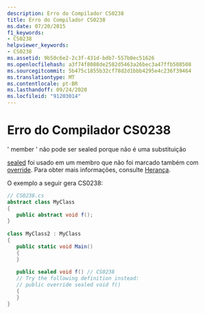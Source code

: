 ```yaml
---
description: Erro do Compilador CS0238
title: Erro do Compilador CS0238
ms.date: 07/20/2015
f1_keywords:
- CS0238
helpviewer_keywords:
- CS0238
ms.assetid: 9b50c6e2-2c3f-431d-bdb7-557b0ec51626
ms.openlocfilehash: a3f74f8088de2582d5463a26bec3a47ffb508508
ms.sourcegitcommit: 5b475c1855b32cf78d2d1bbb4295e4c236f39464
ms.translationtype: MT
ms.contentlocale: pt-BR
ms.lasthandoff: 09/24/2020
ms.locfileid: "91203014"
---
```

# <a name="compiler-error-cs0238"></a>Erro do Compilador CS0238

' member ' não pode ser sealed porque não é uma substituição  
  
 [sealed](../language-reference/keywords/sealed.md) foi usado em um membro que não foi marcado também com [override](../language-reference/keywords/override.md). Para obter mais informações, consulte [Herança](../programming-guide/classes-and-structs/inheritance.md).  
  
 O exemplo a seguir gera CS0238:  
  
```csharp  
// CS0238.cs  
abstract class MyClass  
{  
   public abstract void f();  
}  
  
class MyClass2 : MyClass  
{  
   public static void Main()  
   {  
   }  
  
   public sealed void f() // CS0238  
   // Try the following definition instead:  
   // public override sealed void f()  
   {  
   }  
}  
```
